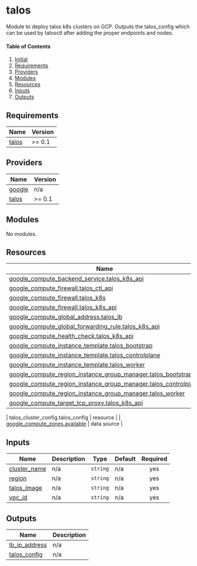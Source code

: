 # talos

Module to deploy talos k8s clusters on GCP. Outputs the talos_config which can
be used by talosctl after adding the proper endpoints and nodes.

#### Table of Contents
1. [Initial](#initial)
2. [Requirements](#requirements)
3. [Providers](#providers)
4. [Modules](#modules)
5. [Resources](#resources)
6. [Inputs](#inputs)
7. [Outputs](#outputs)

<!-- BEGINNING OF PRE-COMMIT-TERRAFORM DOCS HOOK -->
## Requirements

| Name | Version |
|------|---------|
| <a name="requirement_talos"></a> [talos](#requirement\_talos) | >= 0.1 |

## Providers

| Name | Version |
|------|---------|
| <a name="provider_google"></a> [google](#provider\_google) | n/a |
| <a name="provider_talos"></a> [talos](#provider\_talos) | >= 0.1 |

## Modules

No modules.

## Resources

| Name | Type |
|------|------|
| [google_compute_backend_service.talos_k8s_api](https://registry.terraform.io/providers/hashicorp/google/latest/docs/resources/compute_backend_service) | resource |
| [google_compute_firewall.talos_ctl_api](https://registry.terraform.io/providers/hashicorp/google/latest/docs/resources/compute_firewall) | resource |
| [google_compute_firewall.talos_k8s](https://registry.terraform.io/providers/hashicorp/google/latest/docs/resources/compute_firewall) | resource |
| [google_compute_firewall.talos_k8s_api](https://registry.terraform.io/providers/hashicorp/google/latest/docs/resources/compute_firewall) | resource |
| [google_compute_global_address.talos_lb](https://registry.terraform.io/providers/hashicorp/google/latest/docs/resources/compute_global_address) | resource |
| [google_compute_global_forwarding_rule.talos_k8s_api](https://registry.terraform.io/providers/hashicorp/google/latest/docs/resources/compute_global_forwarding_rule) | resource |
| [google_compute_health_check.talos_k8s_api](https://registry.terraform.io/providers/hashicorp/google/latest/docs/resources/compute_health_check) | resource |
| [google_compute_instance_template.talos_bootstrap](https://registry.terraform.io/providers/hashicorp/google/latest/docs/resources/compute_instance_template) | resource |
| [google_compute_instance_template.talos_controlplane](https://registry.terraform.io/providers/hashicorp/google/latest/docs/resources/compute_instance_template) | resource |
| [google_compute_instance_template.talos_worker](https://registry.terraform.io/providers/hashicorp/google/latest/docs/resources/compute_instance_template) | resource |
| [google_compute_region_instance_group_manager.talos_bootstrap](https://registry.terraform.io/providers/hashicorp/google/latest/docs/resources/compute_region_instance_group_manager) | resource |
| [google_compute_region_instance_group_manager.talos_controlplane](https://registry.terraform.io/providers/hashicorp/google/latest/docs/resources/compute_region_instance_group_manager) | resource |
| [google_compute_region_instance_group_manager.talos_worker](https://registry.terraform.io/providers/hashicorp/google/latest/docs/resources/compute_region_instance_group_manager) | resource |
| [google_compute_target_tcp_proxy.talos_k8s_api](https://registry.terraform.io/providers/hashicorp/google/latest/docs/resources/compute_target_tcp_proxy) | resource |

| talos_cluster_config.talos_config | resource |
| [google_compute_zones.available](https://registry.terraform.io/providers/hashicorp/google/latest/docs/data-sources/compute_zones) | data source |

## Inputs

| Name | Description | Type | Default | Required |
|------|-------------|------|---------|:--------:|
| <a name="input_cluster_name"></a> [cluster\_name](#input\_cluster\_name) | n/a | `string` | n/a | yes |
| <a name="input_region"></a> [region](#input\_region) | n/a | `string` | n/a | yes |
| <a name="input_talos_image"></a> [talos\_image](#input\_talos\_image) | n/a | `string` | n/a | yes |
| <a name="input_vpc_id"></a> [vpc\_id](#input\_vpc\_id) | n/a | `string` | n/a | yes |

## Outputs

| Name | Description |
|------|-------------|
| <a name="output_lb_ip_address"></a> [lb\_ip\_address](#output\_lb\_ip\_address) | n/a |
| <a name="output_talos_config"></a> [talos\_config](#output\_talos\_config) | n/a |
<!-- END OF PRE-COMMIT-TERRAFORM DOCS HOOK -->
